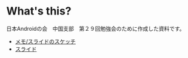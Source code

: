 # What's this?

日本Androidの会　中国支部　第２９回勉強会のために作成した資料です。

* [メモ/スライドのスケッチ](https://github.com/eiel/cjag-29-git/blob/master/memo.org)
* [スライド](http://www.slideshare.net/TomohikoHimura/android-29-github)
